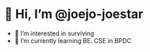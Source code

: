 # 👋 Hi, I’m @joejo-joestar
- 👀 I’m interested in surviving
- 🌱 I’m currently learning BE. CSE in BPDC
<!---
joejo-joestar/joejo-joestar is a ✨ special ✨ repository because its `README.md` (this file) appears on your GitHub profile.
You can click the Preview link to take a look at your changes.
--->
